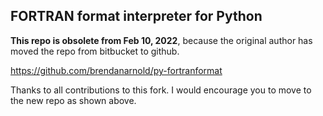 FORTRAN format interpreter for Python
-------------------------------------    

**This repo is obsolete from Feb 10, 2022**, because the original author has moved the repo from bitbucket to github. 

https://github.com/brendanarnold/py-fortranformat

Thanks to all contributions to this fork. I would encourage you to move to the new repo as shown above.
